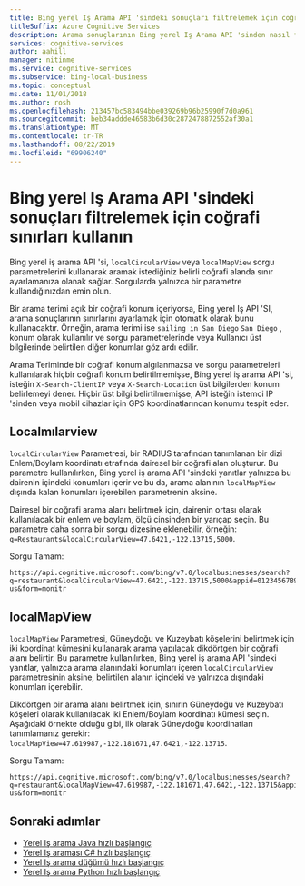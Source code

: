 ```yaml
---
title: Bing yerel Iş Arama API 'sindeki sonuçları filtrelemek için coğrafi sınırları kullanın
titleSuffix: Azure Cognitive Services
description: Arama sonuçlarının Bing yerel Iş Arama API 'sinden nasıl filtreleneceğini öğrenmek için bu makaleyi kullanın.
services: cognitive-services
author: aahill
manager: nitinme
ms.service: cognitive-services
ms.subservice: bing-local-business
ms.topic: conceptual
ms.date: 11/01/2018
ms.author: rosh
ms.openlocfilehash: 213457bc583494bbe039269b96b25990f7d0a961
ms.sourcegitcommit: beb34addde46583b6d30c2872478872552af30a1
ms.translationtype: MT
ms.contentlocale: tr-TR
ms.lasthandoff: 08/22/2019
ms.locfileid: "69906240"
---
```

# <a name="use-geographic-boundaries-to-filter-results-from-the-bing-local-business-search-api"></a>Bing yerel Iş Arama API 'sindeki sonuçları filtrelemek için coğrafi sınırları kullanın

Bing yerel iş arama API 'si, `localCircularView` veya `localMapView` sorgu parametrelerini kullanarak aramak istediğiniz belirli coğrafi alanda sınır ayarlamanıza olanak sağlar. Sorgularda yalnızca bir parametre kullandığınızdan emin olun. 

Bir arama terimi açık bir coğrafi konum içeriyorsa, Bing yerel Iş API 'SI, arama sonuçlarının sınırlarını ayarlamak için otomatik olarak bunu kullanacaktır. Örneğin, arama terimi ise `sailing in San Diego` `San Diego` , konum olarak kullanılır ve sorgu parametrelerinde veya Kullanıcı üst bilgilerinde belirtilen diğer konumlar göz ardı edilir. 

Arama Teriminde bir coğrafi konum algılanmazsa ve sorgu parametreleri kullanılarak hiçbir coğrafi konum belirtilmemişse, Bing yerel iş arama API 'si, isteğin `X-Search-ClientIP` veya `X-Search-Location` üst bilgilerden konum belirlemeyi dener. Hiçbir üst bilgi belirtilmemişse, API isteğin istemci IP 'sinden veya mobil cihazlar için GPS koordinatlarından konumu tespit eder.

## <a name="localcircularview"></a>Localmılarview

`localCircularView` Parametresi, bir RADIUS tarafından tanımlanan bir dizi Enlem/Boylam koordinatı etrafında dairesel bir coğrafi alan oluşturur. Bu parametre kullanılırken, Bing yerel iş arama API 'sindeki yanıtlar yalnızca bu dairenin içindeki konumları içerir ve bu da, arama alanının `localMapView` dışında kalan konumları içerebilen parametrenin aksine.

Dairesel bir coğrafi arama alanı belirtmek için, dairenin ortası olarak kullanılacak bir enlem ve boylam, ölçü cinsinden bir yarıçap seçin. Bu parametre daha sonra bir sorgu dizesine eklenebilir, örneğin: `q=Restaurants&localCircularView=47.6421,-122.13715,5000`.

Sorgu Tamam:

```
https://api.cognitive.microsoft.com/bing/v7.0/localbusinesses/search?q=restaurant&localCircularView=47.6421,-122.13715,5000&appid=0123456789ABCDEF&mkt=en-us&form=monitr
```

## <a name="localmapview"></a>localMapView

`localMapView` Parametresi, Güneydoğu ve Kuzeybatı köşelerini belirtmek için iki koordinat kümesini kullanarak arama yapılacak dikdörtgen bir coğrafi alanı belirtir. Bu parametre kullanılırken, Bing yerel iş arama API 'sindeki yanıtlar, yalnızca arama alanındaki konumları içeren `localCircularView` parametresinin aksine, belirtilen alanın içindeki ve yalnızca dışındaki konumları içerebilir.

Dikdörtgen bir arama alanı belirtmek için, sınırın Güneydoğu ve Kuzeybatı köşeleri olarak kullanılacak iki Enlem/Boylam koordinatı kümesi seçin. Aşağıdaki örnekte olduğu gibi, ilk olarak Güneydoğu koordinatları tanımlamanız gerekir: `localMapView=47.619987,-122.181671,47.6421,-122.13715`.

Sorgu Tamam:

```
https://api.cognitive.microsoft.com/bing/v7.0/localbusinesses/search?q=restaurant&localMapView=47.619987,-122.181671,47.6421,-122.13715&appid=0123456789ABCDEF&mkt=en-us&form=monitr
```

## <a name="next-steps"></a>Sonraki adımlar
- [Yerel Iş arama Java hızlı başlangıç](quickstarts/local-search-java-quickstart.md)
- [Yerel Iş araması C# hızlı başlangıç](quickstarts/local-quickstart.md)
- [Yerel Iş arama düğümü hızlı başlangıç](quickstarts/local-search-node-quickstart.md)
- [Yerel Iş arama Python hızlı başlangıç](quickstarts/local-search-python-quickstart.md)
